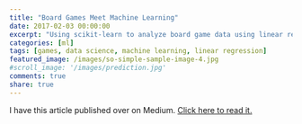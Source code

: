 ```yaml
---
title: "Board Games Meet Machine Learning"
date: 2017-02-03 00:00:00
excerpt: "Using scikit-learn to analyze board game data using linear regression"
categories: [ml]
tags: [games, data science, machine learning, linear regression]
featured_image: /images/so-simple-sample-image-4.jpg 
#scroll_image: '/images/prediction.jpg'
comments: true
share: true
---
```


I have this article published over on Medium. [Click here to read it.](https://medium.com/@galen.ballew/board-games-meet-machine-learning-34026870f8d5)
